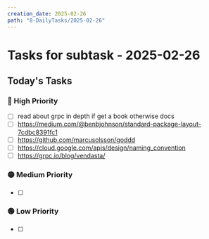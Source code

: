 ```yaml
---
creation_date: 2025-02-26
path: "8-DailyTasks/2025-02-26"
---
```

#  Tasks for subtask - 2025-02-26


## Today's Tasks
### 🔴 High Priority
- [ ] read about grpc in depth if get a book otherwise docs
- [ ] https://medium.com/@benbjohnson/standard-package-layout-7cdbc8391fc1
- [ ] https://github.com/marcusolsson/goddd
- [ ] https://cloud.google.com/apis/design/naming_convention
- [ ] https://grpc.io/blog/vendasta/

### 🟡 Medium Priority
- [ ] 

### 🟢 Low Priority
- [ ] 

